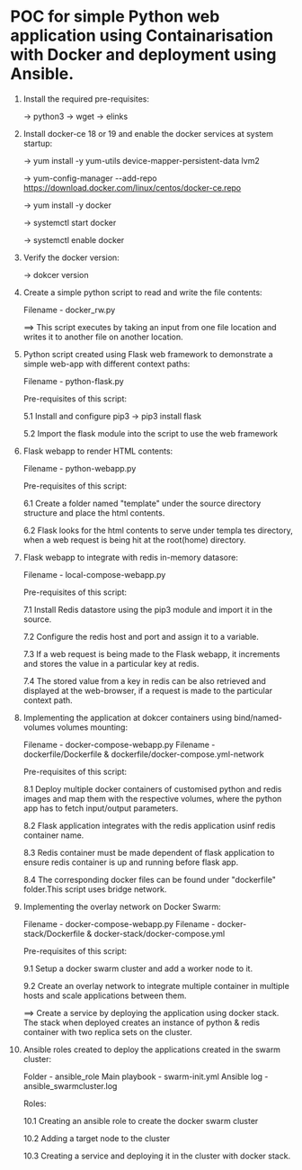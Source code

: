 # POC for simple Python web application using Containarisation with Docker and deployment using Ansible.

1. Install the required pre-requisites:

    -> python3
    -> wget
    -> elinks



      
2. Install docker-ce 18 or 19 and enable the docker services at system startup:

   -> yum install -y yum-utils device-mapper-persistent-data lvm2

   -> yum-config-manager --add-repo https://download.docker.com/linux/centos/docker-ce.repo

   -> yum install -y docker

   -> systemctl start docker

   -> systemctl enable docker



   
3. Verify the docker version:
   
   -> dokcer version



   
4. Create a simple python script to read and write the file contents:

   Filename - docker_rw.py

   ==> This script executes by taking an input from one file location and writes it to another file on another location.




5. Python script created using Flask web framework to demonstrate a simple web-app with different context paths:

   Filename - python-flask.py


   Pre-requisites of this script:

   5.1 Install and configure pip3 -> pip3 install flask

   5.2 Import the flask module into the script to use the web framework





6. Flask webapp to render HTML contents:

   Filename - python-webapp.py


   Pre-requisites of this script:
   
   6.1 Create a folder named "template" under the source directory structure and place the html contents.

   6.2 Flask looks for the html contents to serve under templa tes directory, when a web request is being hit at the root(home) directory.





7. Flask webapp to integrate with redis in-memory datasore:

   Filename - local-compose-webapp.py


   Pre-requisites of this script:
   
   7.1  Install Redis datastore using the pip3 module and import it in the source.

   7.2  Configure the redis host and port and assign it to a variable.

   7.3  If a web request is being made to the Flask webapp, it increments and stores the value in a particular key at redis.

   7.4  The stored value from a key in redis can be also retrieved and displayed at the web-browser, if a request is made to the particular context path.





8. Implementing the application at dokcer containers using bind/named-volumes volumes mounting:

   Filename - docker-compose-webapp.py
   Filename - dockerfile/Dockerfile & dockerfile/docker-compose.yml-network


   Pre-requisites of this script:
   
   8.1 Deploy multiple docker containers of customised python and redis images and map them with the respective volumes, where the python app has to fetch input/output parameters.

   8.2 Flask application integrates with the redis application usinf redis container name.

   8.3 Redis container must be made dependent of flask application to ensure redis container is up and running before flask app.

   8.4 The corresponding docker files can be found under "dockerfile" folder.This script uses bridge network.





9. Implementing the overlay network on Docker Swarm:

   Filename - docker-compose-webapp.py
   Filename - docker-stack/Dockerfile  &  docker-stack/docker-compose.yml


   Pre-requisites of this script:

   9.1 Setup a docker swarm cluster and add a worker node to it.

   9.2 Create an overlay network to integrate multiple container in multiple hosts and scale applications between them.

   ==>  Create a service by deploying the application using docker stack. The stack when deployed creates an instance of python & redis container with two replica sets on the cluster.






10. Ansible roles created to deploy the applications created in the swarm cluster:

    Folder - ansible_role
    Main playbook -  swarm-init.yml
    Ansible log  -  ansible_swarmcluster.log

    Roles:

    10.1  Creating an ansible role to create the docker swarm cluster

    10.2  Adding a target node to the cluster

    10.3  Creating a service and deploying it in the cluster with docker stack.
